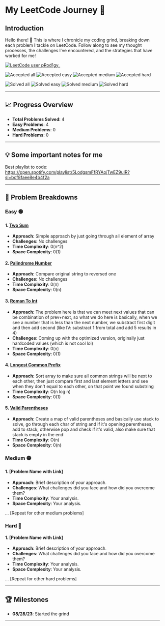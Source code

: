 # My LeetCode Journey 🚀

## Introduction

Hello there! 👋 This is where I chronicle my coding grind, breaking down each problem I tackle on LeetCode. Follow along to see my thought processes, the challenges I've encountered, and the strategies that have worked for me!

[![LeetCode user pRod1gy_](https://img.shields.io/badge/dynamic/json?style=for-the-badge&labelColor=black&color=%23ffa116&label=Solved&query=solvedOverTotal&url=https%3A%2F%2Fbadge.xyli.tech/%2Fapi%2Fusers%2FpRod1gy_&logo=leetcode&logoColor=yellow)](https://leetcode.com/pRod1gy_/)

![Accepted all](https://badges.peiyuan.ch/leetcode/pRod1gy_/rate?difficulty=all)
![Accepted easy](https://badges.peiyuan.ch/leetcode/pRod1gy_/rate?difficulty=easy)
![Accepted medium](https://badges.peiyuan.ch/leetcode/pRod1gy_/rate?difficulty=medium)
![Accepted hard](https://badges.peiyuan.ch/leetcode/pRod1gy_/rate?difficulty=hard)

![Solved all](https://badges.peiyuan.ch/leetcode/pRod1gy_/solved?difficulty=all)
![Solved easy](https://badges.peiyuan.ch/leetcode/pRod1gy_/solved?difficulty=easy)
![Solved medium](https://badges.peiyuan.ch/leetcode/pRod1gy_/solved?difficulty=medium)
![Solved hard](https://badges.peiyuan.ch/leetcode/pRod1gy_/solved?difficulty=hard)

---

## 📈 Progress Overview

- **Total Problems Solved**: 4
- **Easy Problems**: 4
- **Medium Problems**: 0
- **Hard Problems**: 0

---

## 💡 Some important notes for me

Best playlist to code: https://open.spotify.com/playlist/5LodgsmFfRYAojTwEZ9ulR?si=bcf8faee8e4b4f2a

---

## 🧠 Problem Breakdowns

### Easy 🟢

#### 1. [Two Sum](https://leetcode.com/problems/two-sum/description/)

- **Approach**: Simple approach by just going through all element of array
- **Challenges**: No challenges
- **Time Complexity**: 0(n^2)
- **Space Complexity**: 0(1)

#### 2. [Palindrome Number](https://leetcode.com/problems/palindrome-number/description/)

- **Approach**: Compare original string to reversed one
- **Challenges**: No challenges
- **Time Complexity**: 0(n)
- **Space Complexity**: 0(n)

#### 3. [Roman To Int](https://leetcode.com/problems/roman-to-integer/description/)

- **Approach**: The problem here is that we can meet next values that can be combination of prev+next, so what we do here is basically, when we see a number that is less than the next number, we substract first digit and then add second (like IV: substract 1 from total and add 5 results in 4)
- **Challenges**: Coming up with the optimized version, originally just hardcoded values (which is not cool lol)
- **Time Complexity**: 0(n)
- **Space Complexity**: 0(1)

#### 4. [Longest Common Prefix](https://leetcode.com/problems/longest-common-prefix/description/)

- **Approach**: Sort array to make sure all common strings will be next to each other, then just compare first and last element letters and see when they don't equal to each other, on that point we found substring
- **Time Complexity**: O(n log n)
- **Space Complexity**: 0(1)

#### 5. [Valid Parentheses](https://leetcode.com/problems/valid-parentheses/description/)

- **Approach**: Create a map of valid parentheses and basically use stack to solve, go through each char of string and if it's opening parentheses, add to stack, otherwise pop and check if it's valid, also make sure that stack is empty in the end
- **Time Complexity**: O(n)
- **Space Complexity**: 0(n)

### Medium 🟡

#### 1. [Problem Name with Link]

- **Approach**: Brief description of your approach.
- **Challenges**: What challenges did you face and how did you overcome them?
- **Time Complexity**: Your analysis.
- **Space Complexity**: Your analysis.

... [Repeat for other medium problems]

### Hard 🔴

#### 1. [Problem Name with Link]

- **Approach**: Brief description of your approach.
- **Challenges**: What challenges did you face and how did you overcome them?
- **Time Complexity**: Your analysis.
- **Space Complexity**: Your analysis.

... [Repeat for other hard problems]

---

## 🏆 Milestones

- **08/28/23**: Started the grind

---
